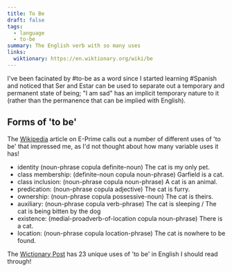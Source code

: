 ```yaml
---
title: To Be
draft: false
tags:
  - language
  - to-be
summary: The English verb with so many uses
links:
  wiktionary: https://en.wiktionary.org/wiki/be
---
```


I've been facinated by #to-be as a word since I started learning #Spanish and noticed that Ser and Estar can be used to separate out a temporary and permanent state of being; "I am sad" has an implicit temporary nature to it (rather than the permanence that can be implied with English).

## Forms of 'to be'

The [Wikipedia](https://en.wikipedia.org/wiki/E-Prime) article on E-Prime calls out a number of different uses of 'to be' that impressed me, as I'd not thought about how many variable uses it has!

- identity (noun-phrase copula definite-noun) The cat is my only pet.
- class membership: (definite-noun copula noun-phrase) Garfield is a cat.
- class inclusion: (noun-phrase copula noun-phrase) A cat is an animal.
- predication: (noun-phrase copula adjective) The cat is furry.
- ownership: (noun-phrase copula possessive-noun) The cat is theirs.
- auxiliary: (noun-phrase copula verb-phrase) The cat is sleeping / The cat is being bitten by the dog
- existence: (medial-proadverb-of-location copula noun-phrase) There is a cat.
- location: (noun-phrase copula location-phrase) The cat is nowhere to be found.

The [Wictionary Post](https://en.wiktionary.org/wiki/be) has 23 unique uses of 'to be' in English I should read through!
